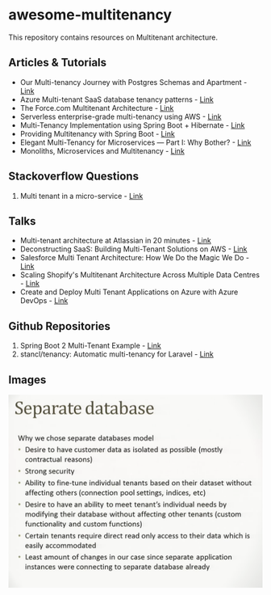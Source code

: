 # awesome-multitenancy

This repository contains resources on Multitenant architecture.

## Articles & Tutorials

* Our Multi-tenancy Journey with Postgres Schemas and Apartment - [Link](https://influitive.io/our-multi-tenancy-journey-with-postgres-schemas-and-apartment-6ecda151a21f)
* Azure Multi-tenant SaaS database tenancy patterns - [Link](https://docs.microsoft.com/en-us/azure/sql-database/saas-tenancy-app-design-patterns)
* The Force.com Multitenant Architecture - [Link](https://developer.salesforce.com/page/Multi_Tenant_Architecture)
* Serverless enterprise-grade multi-tenancy using AWS - [Link](https://medium.com/@tarekbecker/serverless-enterprise-grade-multi-tenancy-using-aws-76ff5f4d0a23)
* Multi-Tenancy Implementation using Spring Boot + Hibernate - [Link](https://medium.com/swlh/multi-tenancy-implementation-using-spring-boot-hibernate-6a8e3ecb251a)
* Providing Multitenancy with Spring Boot - [Link](https://bytefish.de/blog/spring_boot_multitenancy/)
* Elegant Multi-Tenancy for Microservices — Part I: Why Bother? - [Link](https://medium.com/@Integral_io/elegant-multi-tenancy-for-microservices-part-i-why-bother-a88234f9d293)
* Monoliths, Microservices and Multitenancy  - [Link](https://blog.jacobsdata.com/2020/02/03/monoliths-microservices-and-multitenancy)

## Stackoverflow Questions

1. Multi tenant in a micro-service - [Link](https://softwareengineering.stackexchange.com/questions/399232/multi-tenant-in-a-micro-service)

## Talks

* Multi-tenant architecture at Atlassian in 20 minutes  - [Link](https://www.youtube.com/watch?v=0N4KknY_zdU)
* Deconstructing SaaS: Building Multi-Tenant Solutions on AWS - [Link](https://www.youtube.com/watch?v=mwQ5lipGTBI)
* Salesforce Multi Tenant Architecture: How We Do the Magic We Do - [Link](https://www.youtube.com/watch?v=Tuy_O37H3O8)
* Scaling Shopify's Multitenant Architecture Across Multiple Data Centres - [Link](https://www.youtube.com/watch?v=F-f0-k46WVk)
* Create and Deploy Multi Tenant Applications on Azure with Azure DevOps - [Link](https://www.youtube.com/watch?v=A9t4_OHXprA)

## Github Repositories

1. Spring Boot 2 Multi-Tenant Example - [Link](https://github.com/jkutner/spring-boot-multi-tenancy)
2. stancl/tenancy: Automatic multi-tenancy for Laravel - [Link](https://github.com/stancl/tenancy)

## Images

![](images/01-why-seperate-db.png)

